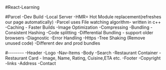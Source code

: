 #React-Learning

#Parcel
-Dev Build
-Local Server
-HMR= Hot Module replacement(refreshes our page automatically)
-Parcel uses File watching algorithm- written in c++
-Caching - Faster Builds
-Image Optimization
-Compressing
-Bundling
-Consistent Hashing
-Code splitting
-Differential Bundling - support older browsers
-Diagnostic
-Error Handling
-Https
-Tree Shaking (Remove unused code)
-Different dev and prod bundles


#--------
 -Header
    -Logo
    -Nav-Items
 -Body
    -Search
    -Restaurant Container
      -Restaurant Card
        - Image, Name, Rating, Cuisine,ETA etc.
 -Footer
    -Copyright
    -links
    -Address
    -Contact
